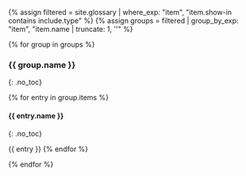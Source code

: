 <!-- markdownlint-disable-file blanks-around-headings -->
<!-- markdownlint-disable-file first-line-h1 -->
{% assign filtered = site.glossary | where_exp: "item", "item.show-in contains include.type" %}
{% assign groups = filtered | group_by_exp: "item", "item.name | truncate: 1, ''" %}

{% for group in groups %}
### {{ group.name }}
{: .no_toc}

{% for entry in group.items %}
#### {{ entry.name }}
{: .no_toc}

{{ entry }}
{% endfor %}

{% endfor %}
